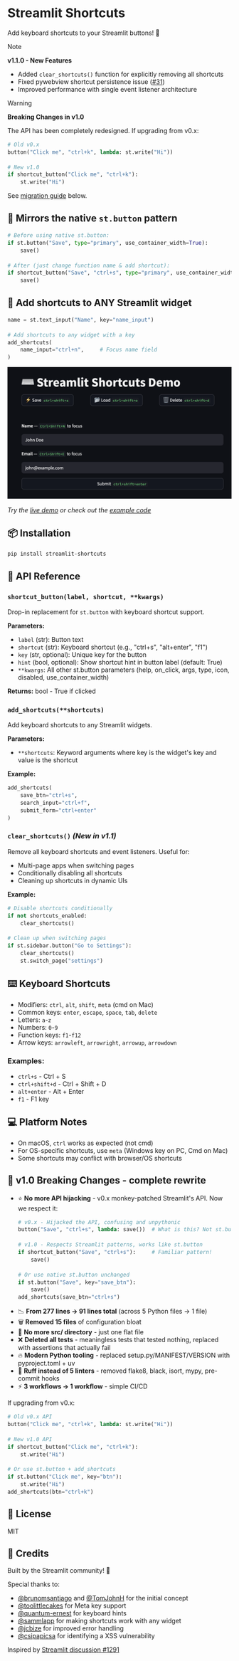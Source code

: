 # Streamlit Shortcuts

Add keyboard shortcuts to your Streamlit buttons! 🚀

> [!NOTE]
> **v1.1.0 - New Features** 
> - Added `clear_shortcuts()` function for explicitly removing all shortcuts
> - Fixed pywebview shortcut persistence issue ([#31](https://github.com/adriangalilea/streamlit-shortcuts/issues/31))
> - Improved performance with single event listener architecture

> [!WARNING]
> **Breaking Changes in v1.0**
> 
> The API has been completely redesigned. If upgrading from v0.x:
> ```python
> # Old v0.x
> button("Click me", "ctrl+k", lambda: st.write("Hi"))
> 
> # New v1.0  
> if shortcut_button("Click me", "ctrl+k"):
>     st.write("Hi")
> ```
> See [migration guide](#v10-breaking-changes) below.

## 🎯 Mirrors the native `st.button` pattern

```python
# Before using native st.button:
if st.button("Save", type="primary", use_container_width=True):
    save()

# After (just change function name & add shortcut):
if shortcut_button("Save", "ctrl+s", type="primary", use_container_width=True):
    save()
```

## 🎨 Add shortcuts to ANY Streamlit widget

```python
name = st.text_input("Name", key="name_input")

# Add shortcuts to any widget with a key
add_shortcuts(
    name_input="ctrl+n",     # Focus name field
)
```

![Streamlit Shortcuts Demo](screenshot.png)

*Try the [live demo](https://shortcuts.streamlit.app/) or check out the [example code](example.py)*


## 📦 Installation

```bash
pip install streamlit-shortcuts
```

## 📖 API Reference

### `shortcut_button(label, shortcut, **kwargs)`

Drop-in replacement for `st.button` with keyboard shortcut support.

**Parameters:**
- `label` (str): Button text
- `shortcut` (str): Keyboard shortcut (e.g., "ctrl+s", "alt+enter", "f1")
- `key` (str, optional): Unique key for the button
- `hint` (bool, optional): Show shortcut hint in button label (default: True)
- `**kwargs`: All other st.button parameters (help, on_click, args, type, icon, disabled, use_container_width)

**Returns:** bool - True if clicked

### `add_shortcuts(**shortcuts)`

Add keyboard shortcuts to any Streamlit widgets.

**Parameters:**
- `**shortcuts`: Keyword arguments where key is the widget's key and value is the shortcut

**Example:**
```python
add_shortcuts(
    save_btn="ctrl+s",
    search_input="ctrl+f",
    submit_form="ctrl+enter"
)
```

### `clear_shortcuts()` *(New in v1.1)*

Remove all keyboard shortcuts and event listeners. Useful for:
- Multi-page apps when switching pages
- Conditionally disabling all shortcuts
- Cleaning up shortcuts in dynamic UIs

**Example:**
```python
# Disable shortcuts conditionally
if not shortcuts_enabled:
    clear_shortcuts()

# Clean up when switching pages
if st.sidebar.button("Go to Settings"):
    clear_shortcuts()
    st.switch_page("settings")
```

## ⌨️ Keyboard Shortcuts

- Modifiers: `ctrl`, `alt`, `shift`, `meta` (cmd on Mac)
- Common keys: `enter`, `escape`, `space`, `tab`, `delete`
- Letters: `a`-`z`
- Numbers: `0`-`9`  
- Function keys: `f1`-`f12`
- Arrow keys: `arrowleft`, `arrowright`, `arrowup`, `arrowdown`

### Examples:
- `ctrl+s` - Ctrl + S
- `ctrl+shift+d` - Ctrl + Shift + D
- `alt+enter` - Alt + Enter
- `f1` - F1 key

## 💻 Platform Notes

- On macOS, `ctrl` works as expected (not cmd)
- For OS-specific shortcuts, use `meta` (Windows key on PC, Cmd on Mac)
- Some shortcuts may conflict with browser/OS shortcuts

## 🚨 v1.0 Breaking Changes - complete rewrite

- ⭐ **No more API hijacking** - v0.x monkey-patched Streamlit's API. Now we respect it:
  ```python
  # v0.x - Hijacked the API, confusing and unpythonic
  button("Save", "ctrl+s", lambda: save())  # What is this? Not st.button!
  
  # v1.0 - Respects Streamlit patterns, works like st.button
  if shortcut_button("Save", "ctrl+s"):     # Familiar pattern!
      save()
  
  # Or use native st.button unchanged
  if st.button("Save", key="save_btn"):
      save()
  add_shortcuts(save_btn="ctrl+s")
  ```
- 📉 **From 277 lines → 91 lines total** (across 5 Python files → 1 file)
- 🗑️ **Removed 15 files** of configuration bloat
- 📁 **No more src/ directory** - just one flat file
- ❌ **Deleted all tests** - meaningless tests that tested nothing, replaced with assertions that actually fail
- 🔥 **Modern Python tooling** - replaced setup.py/MANIFEST/VERSION with pyproject.toml + uv
- 🧹 **Ruff instead of 5 linters** - removed flake8, black, isort, mypy, pre-commit hooks
- ⚡ **3 workflows → 1 workflow** - simple CI/CD

If upgrading from v0.x:

```python
# Old v0.x API
button("Click me", "ctrl+k", lambda: st.write("Hi"))

# New v1.0 API  
if shortcut_button("Click me", "ctrl+k"):
    st.write("Hi")

# Or use st.button + add_shortcuts
if st.button("Click me", key="btn"):
    st.write("Hi")
add_shortcuts(btn="ctrl+k")
```

## 📄 License

MIT

## 🙏 Credits

Built by the Streamlit community! 🎈

Special thanks to:
- [@brunomsantiago](https://github.com/brunomsantiago) and [@TomJohnH](https://github.com/TomJohnH) for the initial concept
- [@toolittlecakes](https://github.com/toolittlecakes) for Meta key support  
- [@quantum-ernest](https://github.com/quantum-ernest) for keyboard hints
- [@sammlapp](https://github.com/sammlapp) for making shortcuts work with any widget
- [@jcbize](https://github.com/jcbize) for improved error handling
- [@csipapicsa](https://github.com/csipapicsa) for identifying a XSS vulnerability

Inspired by [Streamlit discussion #1291](https://github.com/streamlit/streamlit/issues/1291)

